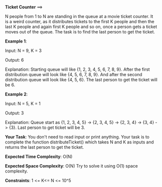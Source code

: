 **Ticket Counter** ==>

N people from 1 to N are standing in the queue at a movie ticket counter. It is a weird counter, as it distributes tickets to the first K people and then the last K people and again first K people and so on, once a person gets a ticket moves out of the queue. The task is to find the last person to get the ticket.

**Example 1**:

Input: N = 9, K = 3

Output: 6

Explanation:
Starting queue will like {1, 2, 3, 4, 5, 6, 7, 8, 9}. After the first distribution queue will look like {4, 5, 6, 7, 8, 9}. And after the second distribution queue will look like {4, 5, 6}. The last person to get the ticket will be 6.

**Example 2**:

Input: N = 5, K = 1

Output: 3

Explanation:
Queue start as {1, 2, 3, 4, 5} -> {2, 3, 4, 5} -> {2, 3, 4} -> {3, 4} -> {3}. Last person to get ticket will be 3.

**Your Task**:
You don't need to read input or print anything. Your task is to complete the function distributeTicket() which takes N and K as inputs and returns the last person to get the ticket.

**Expected Time Complexity**: O(N)

**Expected Space Complexity**: O(N)
Try to solve it using O(1) space complexity.

**Constraints**:
1 <= K<= N <= 10^5


